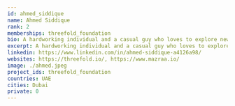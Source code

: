 ```yaml
---
id: ahmed_siddique
name: Ahmed Siddique
rank: 2
memberships: threefold_foundation
bio: A hardworking individual and a casual guy who loves to explore new ideas in Tech. Experience in Telecom/IT, Networks, Cloud and  Systems Engineering and Servers Administration. I enjoy learning new things as Learning never exhausts the mind. I have not yet come accross an organization who are rebuilding the entire ecosystem of how things work in Tech. ThreeFold is going to be huge and i want to make sure i was part of this great movement.
excerpt: A hardworking individual and a casual guy who loves to explore new ideas in Tech.
linkedin: https://www.linkedin.com/in/ahmed-siddique-a4126a98/
websites: https://threefold.io/, https://www.mazraa.io/
image: ./ahmed.jpeg
project_ids: threefold_foundation
countries: UAE
cities: Dubai
private: 0
---
```


